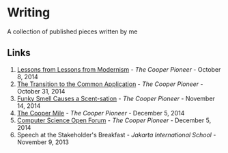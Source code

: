# Writing
A collection of published pieces written by me

## Links

1. [Lessons from Lessons from Modernism](http://pioneer.cooper.edu/2014/10/14/lessons-lessons-modernism/) - *The Cooper Pioneer* - October 8, 2014
2. [The Transition to the Common Application](http://pioneer.cooper.edu/2014/12/03/transition-common-application/) - *The Cooper Pioneer* - October 31, 2014
3. [Funky Smell Causes a Scent-sation](http://pioneer.cooper.edu/2014/12/03/funky-smell-scentsation/) - *The Cooper Pioneer* - November 14, 2014
4. [The Cooper Mile](http://pioneer.cooper.edu/2014/12/06/cooper-mile/) - *The Cooper Pioneer* - December 5, 2014
5. [Computer Science Open Forum](http://pioneer.cooper.edu/2014/12/06/computer-science-open-forum/) - *The Cooper Pioneer* - December 5, 2014
6. Speech at the Stakeholder's Breakfast - *Jakarta International School* - November 9, 2013
